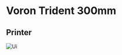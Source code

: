 # Voron Trident 300mm


## Printer
![Ui](https://raw.githubusercontent.com/nopp/voronTrident-300/main/img/printer.jpeg)
